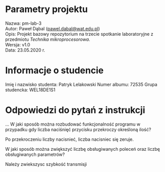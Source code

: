 # Parametry projektu

Nazwa: pm-lab-3  
Autor: Paweł Dąbal (pawel.dabal@wat.edu.pl)  
Opis: Projekt bazowy repozytorium na trzecie spotkanie laboratoryjne z przedmiotu _Technika mikroprocesorowa_.  
Wersja: v1.0  
Data: 23.05.2020 r.

# Informacje o studencie

Imię i nazwisko studenta: Patryk Lelakowski
Numer albumu: 72535
Grupa studencka: WEL18DE1S1

# Odpowiedzi do pytań z instrukcji
...
W jaki sposób można rozbudować funkcjonalność programu
w przypadku gdy liczba naciśnięć przycisku przekroczy określoną ilość?

Po przekroczeniu liczby nacisnieć, liczba nacisniec się zeruje.


W jaki sposób można zwiększyć liczbę obsługiwanych poleceń oraz liczbę obsługiwanych parametrów? 

Należy zwiekszysc szybkość transmisji 